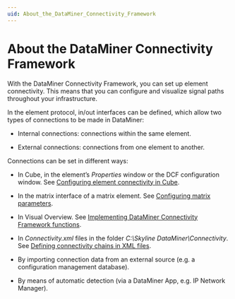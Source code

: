 ```yaml
---
uid: About_the_DataMiner_Connectivity_Framework
---
```


# About the DataMiner Connectivity Framework

With the DataMiner Connectivity Framework, you can set up element connectivity. This means that you can configure and visualize signal paths throughout your infrastructure.

In the element protocol, in/out interfaces can be defined, which allow two types of connections to be made in DataMiner:

- Internal connections: connections within the same element.

- External connections: connections from one element to another.

Connections can be set in different ways:

- In Cube, in the element’s *Properties* window or the DCF configuration window. See [Configuring element connectivity in Cube](Configuring_element_connectivity_in_Cube.md).

- In the matrix interface of a matrix element. See [Configuring matrix parameters](xref:Configuring_matrix_parameters).

- In Visual Overview. See [Implementing DataMiner Connectivity Framework functions](xref:Implementing_DataMiner_Connectivity_Framework_functions).

- In *Connectivity.xml* files in the folder *C:\\Skyline DataMiner\\Connectivity*. See [Defining connectivity chains in XML files](Defining_connectivity_chains_in_XML_files.md).

- By importing connection data from an external source (e.g. a configuration management database).

- By means of automatic detection (via a DataMiner App, e.g. IP Network Manager).
